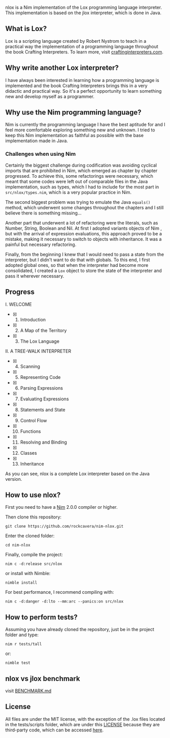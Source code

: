 nlox is a Nim implementation of the Lox programming language interpreter. This implementation is based on the jlox interpreter, which is done in Java.

## What is Lox?
Lox is a scripting language created by Robert Nystrom to teach in a practical way the implementation of a programming language throughout the book Crafting Interpreters. To learn more, visit [craftinginterpreters.com](https://www.craftinginterpreters.com/).

## Why write another Lox interpreter?
I have always been interested in learning how a programming language is implemented and the book Crafting Interpreters brings this in a very didactic and practical way. So it's a perfect opportunity to learn something new and develop myself as a programmer.

## Why use the Nim programming language?
Nim is currently the programming language I have the best aptitude for and I feel more comfortable exploring something new and unknown. I tried to keep this Nim implementation as faithful as possible with the base implementation made in Java.

### Challenges when using Nim
Certainly the biggest challenge during codification was avoiding cyclical imports that are prohibited in Nim, which emerged as chapter by chapter progressed. To achieve this, some refactorings were necessary, which meant that some codes were left out of comparable files in the Java implementation, such as types, which I had to include for the most part in `src/nlox/types.nim`, which is a very popular practice in Nim.

The second biggest problem was trying to emulate the Java `equals()` method, which underwent some changes throughout the chapters and I still believe there is something missing...

Another part that underwent a lot of refactoring were the literals, such as Number, String, Boolean and Nil. At first I adopted variants objects of Nim , but with the arrival of expression evaluations, this approach proved to be a mistake, making it necessary to switch to objects with inheritance. It was a painful but necessary refactoring.

Finally, from the beginning I knew that I would need to pass a state from the interpreter, but I didn't want to do that with globals. To this end, I first adopted global ones, so that when the interpreter had become more consolidated, I created a `Lox` object to store the state of the interpreter and pass it wherever necessary.

## Progress
I. WELCOME
- [x] 1. Introduction
- [x] 2. A Map of the Territory
- [x] 3. The Lox Language

II. A TREE-WALK INTERPRETER
- [x] 4. Scanning
- [x] 5. Representing Code
- [x] 6. Parsing Expressions
- [x] 7. Evaluating Expressions
- [x] 8. Statements and State
- [x] 9. Control Flow
- [x] 10. Functions
- [x] 11. Resolving and Binding
- [x] 12. Classes
- [x] 13. Inheritance

As you can see, nlox is a complete Lox interpreter based on the Java version.

## How to use nlox?
First you need to have a [Nim](https://nim-lang.org/install.html "Nim") 2.0.0 compiler or higher.

Then clone this repository:
```
git clone https://github.com/rockcavera/nim-nlox.git
```

Enter the cloned folder:
```
cd nim-nlox
```

Finally, compile the project:
```
nim c -d:release src/nlox
```

or install with Nimble:
```
nimble install
```

For best performance, I recommend compiling with:
```
nim c -d:danger -d:lto --mm:arc --panics:on src/nlox
```

## How to perform tests?
Assuming you have already cloned the repository, just be in the project folder and type:
```
nim r tests/tall
```

or:
```
nimble test
```

## nlox vs jlox benchmark
visit [BENCHMARK.md](BENCHMARK.md)


## License
All files are under the MIT license, with the exception of the .lox files located in the tests/scripts folder, which are under this [LICENSE](/tests/scripts/LICENSE) because they are third-party code, which can be accessed [here](https://github.com/munificent/craftinginterpreters/tree/master/test).
